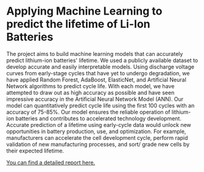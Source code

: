 # Applying Machine Learning to predict the lifetime of Li-Ion Batteries
The project aims to build machine learning models that can accurately predict lithium-ion batteries' lifetime. We used a publicly available dataset to develop accurate and easily interpretable models. Using discharge voltage curves from early-stage cycles that have yet to undergo degradation, we have applied Random Forest, AdaBoost, ElasticNet, and Artificial Neural Network algorithms to predict cycle life. 
With each model, we have attempted to draw out as high accuracy as possible and have seen impressive accuracy in the Artificial Neural Network Model (ANN). Our model can quantitatively predict cycle life using the first 100 cycles with an accuracy of 75-85%. 
Our model ensures the reliable operation of lithium-ion batteries and contributes to accelerated technology development. Accurate prediction of a lifetime using early-cycle data would unlock new opportunities in battery production, use, and optimization. For example, manufacturers can accelerate the cell development cycle, perform rapid validation of new manufacturing processes, and sort/ grade new cells by their expected lifetime.

<a href = "https://drive.google.com/file/d/19lvh7NBv-JHew-RouX5UIezq190oQ_K5/view?usp=sharing">You can find a detailed report here.</a>
